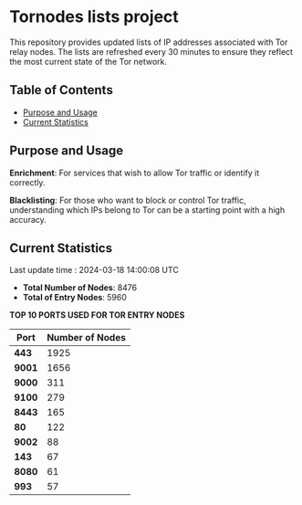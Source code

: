 # Tornodes lists project

This repository provides updated lists of IP addresses associated with Tor relay nodes. The lists are refreshed every 30 minutes to ensure they reflect the most current state of the Tor network.

## Table of Contents

- [Purpose and Usage](#purpose-and-usage)
- [Current Statistics](#current-statistics)


## Purpose and Usage

**Enrichment**: For services that wish to allow Tor traffic or identify it correctly.

**Blacklisting**: For those who want to block or control Tor traffic, understanding which IPs belong to Tor can be a starting point with a high accuracy.

## Current Statistics

Last update time : 2024-03-18 14:00:08 UTC

- **Total Number of Nodes**: 8476
- **Total of Entry Nodes**: 5960

**TOP 10 PORTS USED FOR TOR ENTRY NODES**

| **Port** | **Number of Nodes** |
|------|-----------------|
| **443**   | 1925  |
| **9001**   | 1656  |
| **9000**   | 311  |
| **9100**   | 279  |
| **8443**   | 165  |
| **80**   | 122  |
| **9002**   | 88  |
| **143**   | 67  |
| **8080**   | 61  |
| **993**   | 57  |

